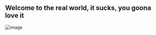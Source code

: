 ## Welcome to the real world, it sucks, you goona love it

![image](https://user-images.githubusercontent.com/18532655/115682954-8825f200-a388-11eb-97cd-f6c2827ed70a.png)
